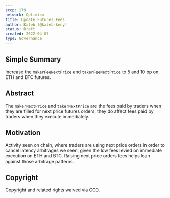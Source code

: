 ```yaml
---
sccp: 179
network: Optimism
title: Update Futures Fees
author: Kaleb (@kaleb-keny)
status: Draft
created: 2022-04-07
type: Governance
---
```


## Simple Summary

<!--"If you can't explain it simply, you don't understand it well enough." Provide a simplified and layman-accessible explanation of the SCCP.-->

Increase the `makerFeeNextPrice` and `takerFeeNextPrice` to 5 and 10 bp on ETH and BTC futures. 

## Abstract

<!--A short (~200 word) description of the variable change proposed.-->

The `makerNextPrice` and `takerNextPrice` are the fees paid by traders when they are filled for next price futures orders, they do affect fees paid by traders when they execute immediately.

## Motivation

<!--The motivation is critical for SCCPs that want to update variables within Synthetix. It should clearly explain why the existing variable is not incentive aligned. SCCP submissions without sufficient motivation may be rejected outright.-->

Activity seen on chain, where traders are using next price orders in order to cancel latency arbitrages we seen, given the low fees levied on immediate execution on ETH and BTC. Raising next price orders fees helps lean against those arbitrage patterns.

## Copyright

Copyright and related rights waived via [CC0](https://creativecommons.org/publicdomain/zero/1.0/).
